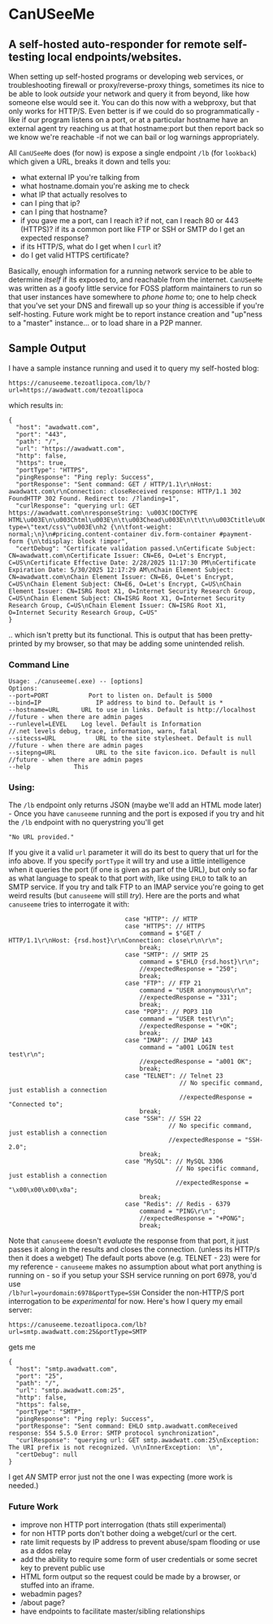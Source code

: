 # CanUSeeMe
## A self-hosted auto-responder for remote self-testing local endpoints/websites.

When setting up self-hosted programs or developing web services, or troubleshooting firewall or proxy/reverse-proxy things, sometimes its nice to be able to look _outside_ your network and query it from beyond, like how someone else would see it. You can do this now with a webproxy, but that only works for HTTP/S. Even better is if we could do so programmatically - like if our program listens on a port, or at a particular hostname have an external agent try reaching us at that hostname:port but then report back so we know we're reachable -if not we can bail or log warnings appropriately. 

All `CanUSeeMe` does (for now) is expose a single endpoint `/lb` (for `lookback`) which given a URL, breaks it down and tells you: 
* what external IP you're talking from
* what hostname.domain you're asking me to check
* what IP that actually resolves to
* can I ping that ip?
* can I ping that hostname?
* if you gave me a port, can I reach it? if not, can I reach 80 or 443 (HTTPS)? if its a common port like FTP or SSH or SMTP do I get an expected response? 
* if its HTTP/S, what do I get when I `curl` it?
* do I get valid HTTPS certificate?

Basically, enough information for a running network service to be able to determine _itself_ if its exposed to, and reachable from the internet. 
`CanUSeeMe` was written as a goofy little service for FOSS platform maintainers to run so that user instances have somewhere to _phone home_ to; one to help check that you've set your DNS and firewall up so your _thing_ is accessible if you're self-hosting. Future work might be to report instance creation and "up"ness to a "master" instance... or to load share in a P2P manner.  

## Sample Output
I have a sample instance running and used it to query my self-hosted blog: 
```
https://canuseeme.tezoatlipoca.com/lb/?url=https://awadwatt.com/tezoatlipoca
```
which results in:
```
{
  "host": "awadwatt.com",
  "port": "443",
  "path": "/",
  "url": "https://awadwatt.com",
  "http": false,
  "https": true,
  "portType": "HTTPS",
  "pingResponse": "Ping reply: Success",
  "portResponse": "Sent command: GET / HTTP/1.1\r\nHost: awadwatt.com\r\nConnection: closeReceived response: HTTP/1.1 302 FoundHTTP 302 Found. Redirect to: /?landing=1",
  "curlResponse": "querying url: GET https://awadwatt.com\nresponseString: \u003C!DOCTYPE HTML\u003E\n\u003Chtml\u003E\n\t\u003Chead\u003E\n\t\t\n\u003Ctitle\u003Eawadwatt.com\u003C/title\u003E\n\n\u003Cstyle type=\"text/css\"\u003E\nh2 {\n\tfont-weight: normal;\n}\n#pricing.content-container div.form-container #payment-form {\n\tdisplay: block !impor",
  "certDebug": "Certificate validation passed.\nCertificate Subject: CN=awadwatt.com\nCertificate Issuer: CN=E6, O=Let's Encrypt, C=US\nCertificate Effective Date: 2/28/2025 11:17:30 PM\nCertificate Expiration Date: 5/30/2025 12:17:29 AM\nChain Element Subject: CN=awadwatt.com\nChain Element Issuer: CN=E6, O=Let's Encrypt, C=US\nChain Element Subject: CN=E6, O=Let's Encrypt, C=US\nChain Element Issuer: CN=ISRG Root X1, O=Internet Security Research Group, C=US\nChain Element Subject: CN=ISRG Root X1, O=Internet Security Research Group, C=US\nChain Element Issuer: CN=ISRG Root X1, O=Internet Security Research Group, C=US"
}
```
.. which isn't pretty but its functional. This is output that has been pretty-printed by my browser, so that may be adding some unintended relish. 

### Command Line
```
Usage: ./canuseeme(.exe) -- [options]
Options:
--port=PORT			  Port to listen on. Default is 5000
--bind=IP			    IP address to bind to. Default is *       
--hostname=URL		URL to use in links. Default is http://localhost    //future - when there are admin pages
--runlevel=LEVEL	Log level. Default is Information                   //.net levels debug, trace, information, warn, fatal
--sitecss=URL			URL to the site stylesheet. Default is null         //future - when there are admin pages
--sitepng=URL			URL to the site favicon.ico. Default is null        //future - when there are admin pages
--help            This
```
### Using: 
The `/lb` endpoint only returns JSON (maybe we'll add an HTML mode later) - Once you have `canuseeme` running and the port is exposed if you try and hit the `/lb` endpoint with no querystring you'll get 
```
"No URL provided."
```
If you give it a valid `url` parameter it will do its best to query that url for the info above. 
If you specify `portType` it will try and use a little intelligence when it queries the port (if one is given as part of the URL), but only so far as what language to speak to that port _with_, like using `EHLO` to talk to an SMTP service. 
If you try and talk FTP to an IMAP service you're going to get weird results (but `canuseeme` will still _try_). Here are the ports and what `canuseeme` tries to interrogate it with:

```
                                case "HTTP": // HTTP
                                case "HTTPS": // HTTPS
                                    command = $"GET / HTTP/1.1\r\nHost: {rsd.host}\r\nConnection: close\r\n\r\n";
                                    break;
                                case "SMTP": // SMTP 25
                                    command = $"EHLO {rsd.host}\r\n";
                                    //expectedResponse = "250";
                                    break;
                                case "FTP": // FTP 21
                                    command = "USER anonymous\r\n";
                                    //expectedResponse = "331";
                                    break;
                                case "POP3": // POP3 110
                                    command = "USER test\r\n";
                                    //expectedResponse = "+OK";
                                    break;
                                case "IMAP": // IMAP 143
                                    command = "a001 LOGIN test test\r\n";
                                    //expectedResponse = "a001 OK";
                                    break;
                                case "TELNET": // Telnet 23
                                               // No specific command, just establish a connection
                                               //expectedResponse = "Connected to";
                                    break;
                                case "SSH": // SSH 22
                                            // No specific command, just establish a connection
                                            //expectedResponse = "SSH-2.0";
                                    break;
                                case "MySQL": // MySQL 3306
                                              // No specific command, just establish a connection
                                              //expectedResponse = "\x00\x00\x00\x0a";
                                    break;
                                case "Redis": // Redis - 6379
                                    command = "PING\r\n";
                                    //expectedResponse = "+PONG";
                                    break;
```
Note that `canuseeme` doesn't _evaluate_ the response from that port, it just passes it along in the results and closes the connection. (unless its HTTP/s then it does a webget)
The default ports above (e.g. TELNET - 23) were for my reference - `canuseeme` makes no assumption about what port anything is running on - so if you setup your SSH service running on port 6978, you'd use  
`/lb?url=yourdomain:6978&portType=SSH`
Consider the non-HTTP/S port interrogation to be _experimental_ for now. 
Here's how I query my email server: 
```
https://canuseeme.tezoatlipoca.com/lb?url=smtp.awadwatt.com:25&portType=SMTP
```
gets me
```
{
  "host": "smtp.awadwatt.com",
  "port": "25",
  "path": "/",
  "url": "smtp.awadwatt.com:25",
  "http": false,
  "https": false,
  "portType": "SMTP",
  "pingResponse": "Ping reply: Success",
  "portResponse": "Sent command: EHLO smtp.awadwatt.comReceived response: 554 5.5.0 Error: SMTP protocol synchronization",
  "curlResponse": "querying url: GET smtp.awadwatt.com:25\nException: The URI prefix is not recognized. \n\nInnerException:  \n",
  "certDebug": null
}
```
I get _AN_ SMTP error just not the one I was expecting (more work is needed.)

### Future Work

* improve non HTTP port interrogation (thats still experimental)
* for non HTTP ports don't bother doing a webget/curl or the cert.
* rate limit requests by IP address to prevent abuse/spam flooding or use as a ddos relay
* add the ability to require some form of user credentials or some secret key to prevent public use
* HTML form output so the request could be made by a browser, or stuffed into an iframe. 
* webadmin pages?
* /about page? 
* have endpoints to facilitate master/sibling relationships 
